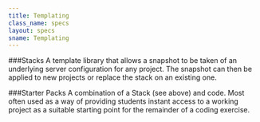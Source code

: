 ```yaml
---
title: Templating
class_name: specs
layout: specs
sname: Templating
---
```

###Stacks
A template library that allows a snapshot to be taken of an underlying server configuration for any project. The snapshot can then be applied to new projects or replace the stack on an existing one.

###Starter Packs
A combination of a Stack (see above) and code. Most often used as a way of providing students instant access to a working project as a suitable starting point for the remainder of a coding exercise.
